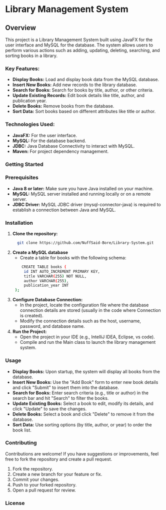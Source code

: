 # Library Management System

## Overview
This project is a Library Management System built using JavaFX for the user interface and MySQL for the database. The system allows users to perform various actions such as adding, updating, deleting, searching, and sorting books in a library.


### Key Features:
  - **Display Books:** Load and display book data from the MySQL database.
  - **Insert New Books:** Add new records to the library database.
  - **Search for Books:** Search for books by title, author, or other criteria.
  - **Update Existing Records:** Edit book details like title, author, and publication year.
  - **Delete Books:** Remove books from the database.
  - **Sort Data:** Sort books based on different attributes like title or author.
    
### Technologies Used:
  - **JavaFX:** For the user interface.
  - **MySQL:** For the database backend.
  - **JDBC:** Java Database Connectivity to interact with MySQL.
  - **Maven:** For project dependency management.

### Getting Started

### Prerequisites
  - **Java 8 or later:** Make sure you have Java installed on your machine.
  - **MySQL:** MySQL server installed and running locally or on a remote server.
  - **JDBC Driver:** MySQL JDBC driver (mysql-connector-java) is required to establish a connection between Java and MySQL.

### Installation
  1. **Clone the repository:**
     ```bash
       git clone https://github.com/NuffSaid-Bore/Library-System.git
     ````
  2. **Create a MySQL database**
      - Create a table for books with the following schema:
     ```bash
         CREATE TABLE books (
          id INT AUTO_INCREMENT PRIMARY KEY,
          title VARCHAR(255) NOT NULL,
          author VARCHAR(255),
          publication_year INT
      );
     ````
  3. **Configure Database Connection:**
       - In the project, locate the configuration file where the database connection details are stored (usually in the code where Connection is created).
       - Modify the connection details such as the host, username, password, and database name.
  4. **Run the Project:**
     - Open the project in your IDE (e.g., IntelliJ IDEA, Eclipse, vs code).
     - Compile and run the Main class to launch the library management system.

### Usage
  - **Display Books:** Upon startup, the system will display all books from the database.
  - **Insert New Books:** Use the "Add Book" form to enter new book details and click "Submit" to insert them into the database.
  - **Search for Books:** Enter search criteria (e.g., title or author) in the search bar and hit "Search" to filter the books.
  - **Update Existing Books:** Select a book to edit, modify its details, and click "Update" to save the changes.
  - **Delete Books:** Select a book and click "Delete" to remove it from the database.
  - **Sort Data:** Use sorting options (by title, author, or year) to order the book list.

### Contributing
Contributions are welcome! If you have suggestions or improvements, feel free to fork the repository and create a pull request.
  1. Fork the repository.
  2. Create a new branch for your feature or fix.
  3. Commit your changes.
  4. Push to your forked repository.
  5. Open a pull request for review.


### License
